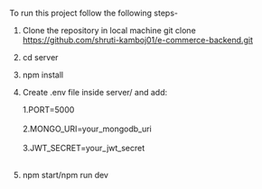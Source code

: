 To run this project follow the following steps-

1. Clone the repository in local machine git clone https://github.com/shruti-kamboj01/e-commerce-backend.git
2. cd server
3. npm install
4. Create .env file inside server/ and add:

      1.PORT=5000<br></br>
      2.MONGO_URI=your_mongodb_uri<br></br>
      3.JWT_SECRET=your_jwt_secret<br></br>
6. npm start/npm run dev
